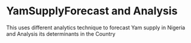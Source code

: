 # YamSupplyForecast and Analysis
 This uses different analytics technique to forecast Yam supply in Nigeria and Analysis its determinants in the Country
